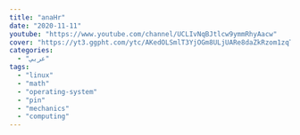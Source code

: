 ```yaml
---
title: "anaHr"
date: "2020-11-11"
youtube: "https://www.youtube.com/channel/UCLIvNqBJtlcw9ymmRhyAacw"
cover: "https://yt3.ggpht.com/ytc/AKedOLSmlT3YjOGm8ULjUARe8daZkRzom1zqT5KH6iKE=s176-c-k-c0x00ffffff-no-rj"
categories:
  - "عربي"
tags:
  - "linux"
  - "math"
  - "operating-system"
  - "pin"
  - "mechanics"
  - "computing"
---
```




